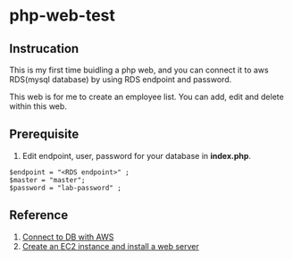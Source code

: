 # php-web-test

## Instrucation
This is my first time buidling a php web, and you can connect it to aws RDS(mysql database) by using RDS endpoint and password.

This web is for me to create an employee list. You can add, edit and delete within this web.

## Prerequisite
1. Edit endpoint, user, password for your database in **index.php**.

```
$endpoint = "<RDS endpoint>" ;
$master = "master";
$password = "lab-password" ;
```


## Reference
1. [Connect to DB with AWS](https://docs.aws.amazon.com/AmazonRDS/latest/UserGuide/CHAP_CommonTasks.Connect.html)
2. [Create an EC2 instance and install a web server](https://docs.aws.amazon.com/AmazonRDS/latest/UserGuide/CHAP_Tutorials.WebServerDB.CreateWebServer.html)
